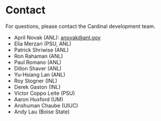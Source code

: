 # Contact

For questions, please contact the Cardinal development team.

- April Novak (ANL): anovak@anl.gov
- Elia Merzari (PSU, ANL)
- Patrick Shriwise (ANL)
- Ron Rahaman (ANL)
- Paul Romano (ANL)
- Dillon Shaver (ANL)
- Yu-Hsiang Lan (ANL)
- Roy Stogner (INL)
- Derek Gaston (INL)
- Victor Coppo Leite (PSU)
- Aaron Huxford (UM)
- Anshuman Chaube (UIUC)
- Andy Lau (Boise State)
